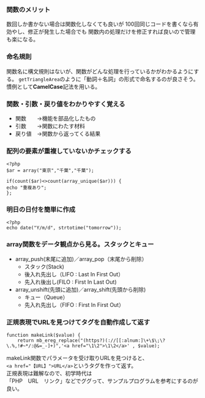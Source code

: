 ###  関数のメリット
数回しか書かない場合は関数化しなくても良いが
100回同じコードを書くなら有効やし、修正が発生した場合でも
関数内の処理だけを修正すれば良いので管理も楽になる。


### 命名規則
関数名に構文規則はないが、関数がどんな処理を行っているかがわかるようにする。
```getTriangleArea```のように「動詞＋名詞」の形式で命名するのが良さそう。
慣例として**CamelCase**記法を用いる。

### 関数・引数・戻り値をわかりやすく覚える
- 関数　　→機能を部品化したもの  
- 引数　　→関数にわたす材料  
- 戻り値　→関数から返ってくる結果  

### 配列の要素が重複していないかチェックする
```
<?php
$ar = array("東京","千葉","千葉");

if(count($ar)<>count(array_unique($ar))) {
echo "重複あり";
};
```
  
### 明日の日付を簡単に作成

```
<?php
echo date("Y/m/d", strtotime("tomorrow"));
```
  
### array関数をデータ観点から見る。スタックとキュー
- array_push(末尾に追加)／array_pop（末尾から削除）
  - スタック(Stack)
  - 後入れ先出し（LIFO : Last In First Out）
  - 先入れ後出し(FILO : First In Last Out)
- array_unshift(先頭に追加)／array_shift(先頭から削除)
  - キュー（Queue）
  - 先入れ先出し（FIFO : First In First Out）
  
### 正規表現でURLを見つけてタグを自動作成して返す
```
function makeLink($value) {
    return mb_ereg_replace("(https?)(://[[:alnum:]\+\$\;\?\.%,!#~*/:@&=_-]+)",'<a href="\1\2">\1\2</a>' , $value);
```
makeLink関数でパラメータを受け取りURLを見つけると、  
```<a href="【URL】">URL</a>```というタグを作って返す。  
正規表現は難解なので、初学時代は  
「PHP　URL　リンク」などでググって、サンプルプログラムを参考にするのが良い。
